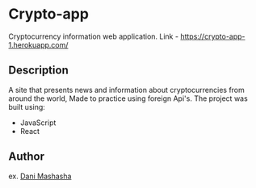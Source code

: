 # Crypto-app

Cryptocurrency information web application.
Link - https://crypto-app-1.herokuapp.com/

## Description

A site that presents news and information about cryptocurrencies from around the world,
Made to practice using foreign Api's. 
The project was built using:

* JavaScript
* React


## Author
  
ex. [Dani Mashasha](https://www.linkedin.com/in/dani-mashasha-9a201219b/)

